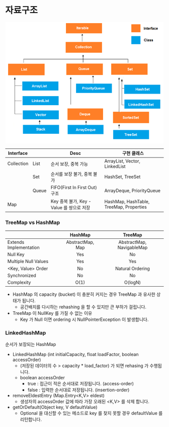 # 자료구조

![](images/2021-07-09-19-01-08.png)

| Interface  |       | Desc                                      | 구현 클래스                             |
| ---------- | ----- | ----------------------------------------- | --------------------------------------- |
| Collection | List  | 순서 보장, 중복 가능                      | ArrayList, Vector, LinkedList           |
|            | Set   | 순서를 보장 불가, 중복 불가               | HashSet, TreeSet                        |
|            | Queue | FIFO(First In First Out) 구조             | ArrayDeque, PriorityQueue               |
| Map        |       | Key 중복 불가, Key - Value 를 쌍으로 저장 | HashMap, HashTable, TreeMap, Properties |

### TreeMap vs HashMap

|                        |     HashMap      |          TreeMap          |
| ---------------------- | :--------------: | :-----------------------: |
| Extends Implementation | AbstractMap, Map | AbstractMap, NavigableMap |
| Null Key               |       Yes        |            No             |
| Multiple Null Values   |       Yes        |            Yes            |
| <Key, Value> Order     |        No        |     Natural Ordering      |
| Synchronized           |        No        |            No             |
| Complexity             |       O(1)       |          O(logN)          |

- HashMap 의 capacity (bucket) 이 충분히 커지는 경우 TreeMap 과 유사한 상태가 됩니다.
  - 공간배치를 다시하는 rehashing 을 할 수 있지만 큰 부하가 걸립니다.
- TreeMap 이 NullKey 를 가질 수 없는 이유
  - Key 가 Null 이면 ordering 시 NullPointerException 이 발생합니다.

### LinkedHashMap

순서가 보장되는 HashMap

- LinkedHashMap (int initialCapacity, float loadFactor, boolean accessOrder)
  - (저장된 데이터의 수 > capacity * load_factor) 가 되면 rehasing 가 수행됩니다.
  - boolean accessOrder
    - true : 접근이 적은 순서대로 저장됩니다. (access-order)
    - false : 입력한 순서대로 저장됩니다. (insertion-order)
- removeEldestEntry (Map.Entry<K,V> eldest)
  - 생성자의 accessOrder 값에 따라 가장 오래된 <K,V> 를 삭제 합니다.
- getOrDefault(Object key, V defaultValue)
  - Optional 을 대신할 수 있는 메소드로 key 를 찾지 못할 경우 defaultValue 를 리턴합니다.
